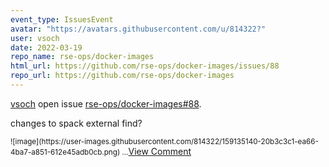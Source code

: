```yaml
---
event_type: IssuesEvent
avatar: "https://avatars.githubusercontent.com/u/814322?"
user: vsoch
date: 2022-03-19
repo_name: rse-ops/docker-images
html_url: https://github.com/rse-ops/docker-images/issues/88
repo_url: https://github.com/rse-ops/docker-images
---
```


<a href='https://github.com/vsoch' target='_blank'>vsoch</a> open issue <a href='https://github.com/rse-ops/docker-images/issues/88' target='_blank'>rse-ops/docker-images#88</a>.

<p>changes to spack external find?</p><small>![image](https://user-images.githubusercontent.com/814322/159135140-20b3c3c1-ea66-4ba7-a851-612e45adb0cb.png)...</small><a href='https://github.com/rse-ops/docker-images/issues/88' target='_blank'>View Comment</a>